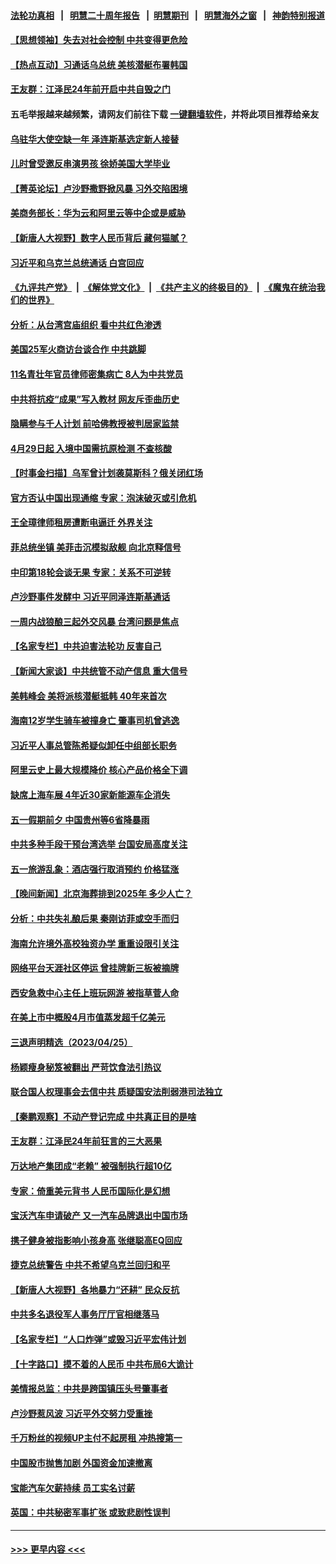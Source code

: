 #### [法轮功真相](https://github.com/gfw-breaker/truth/blob/master/README.md?t=0) &nbsp;&nbsp;|&nbsp;&nbsp; [明慧二十周年报告](https://github.com/gfw-breaker/mh-reports/blob/master/README.md?t=0) &nbsp;&nbsp;|&nbsp;&nbsp;[明慧期刊](https://github.com/gfw-breaker/mh-qikan) &nbsp;&nbsp;|&nbsp;&nbsp; [明慧海外之窗](https://github.com/gfw-breaker/mh-news/blob/master/README.md?t=0) &nbsp;&nbsp;|&nbsp;&nbsp; [神韵特别报道](https://github.com/gfw-breaker/mh-news/blob/master/shenyun.md?t=0)
#### [【思想领袖】失去对社会控制 中共变得更危险](../pages/nsc413/n13962786.md?t=04270943) 
#### [【热点互动】习通话乌总统 美核潜艇布署韩国](../pages/nsc413/n13982401.md?t=04270943) 
#### [王友群：江泽民24年前开启中共自毁之门](../pages/nsc413/n13982395.md?t=04270943) 
#### 五毛举报越来越频繁，请网友们前往下载 [一键翻墙软件](https://github.com/gfw-breaker/ssr-accounts)，并将此项目推荐给亲友
#### [乌驻华大使空缺一年 泽连斯基选定新人接替](../pages/nsc413/n13982338.md?t=04270943) 
#### [儿时曾受邀反串演男孩 徐娇美国大学毕业](../pages/nsc413/n13982312.md?t=04270943) 
#### [【菁英论坛】卢沙野撒野掀风暴 习外交陷困境](../pages/nsc413/n13982357.md?t=04270943) 
#### [美商务部长：华为云和阿里云等中企或是威胁](../pages/nsc413/n13982359.md?t=04270943) 
#### [【新唐人大视野】数字人民币背后 藏何猫腻？](../pages/nsc413/n13982287.md?t=04270943) 
#### [习近平和乌克兰总统通话 白宫回应](../pages/nsc413/n13982305.md?t=04270943) 
#### [《九评共产党》](https://github.com/begood0513/9ping.md/blob/master/README.md) &nbsp;|&nbsp; [《解体党文化》](../../../../jtdwh.md/blob/master/README.md)  &nbsp;|&nbsp; [《共产主义的终极目的》](../../../../gczydzjmd.md/blob/master/README.md) &nbsp;|&nbsp; [《魔鬼在统治我们的世界》](../../../../mgztzwmdsj.md/blob/master/README.md) 
#### [分析：从台湾宫庙组织 看中共红色渗透](../pages/nsc413/n13982022.md?t=04270943) 
#### [美国25军火商访台谈合作 中共跳脚](../pages/nsc413/n13982272.md?t=04270943) 
#### [11名青壮年官员律师密集病亡 8人为中共党员](../pages/nsc413/n13982289.md?t=04270943) 
#### [中共将抗疫“成果”写入教材 网友斥歪曲历史](../pages/nsc413/n13982212.md?t=04270943) 
#### [隐瞒参与千人计划 前哈佛教授被判居家监禁](../pages/nsc413/n13982293.md?t=04270943) 
#### [4月29日起 入境中国需抗原检测 不查核酸](../pages/nsc413/n13982286.md?t=04270943) 
#### [【时事金扫描】乌军曾计划袭莫斯科？俄关闭红场](../pages/nsc413/n13982201.md?t=04270943) 
#### [官方否认中国出现通缩 专家：泡沫破灭或引危机](../pages/nsc413/n13982271.md?t=04270943) 
#### [王全璋律师租房遭断电逼迁 外界关注](../pages/nsc413/n13982096.md?t=04270943) 
#### [菲总统坐镇 美菲击沉模拟敌舰 向北京释信号](../pages/nsc413/n13982257.md?t=04270943) 
#### [中印第18轮会谈无果 专家：关系不可逆转](../pages/nsc413/n13981628.md?t=04270943) 
#### [卢沙野事件发酵中 习近平同泽连斯基通话](../pages/nsc413/n13982148.md?t=04270943) 
#### [一周内战狼酿三起外交风暴 台湾问题是焦点](../pages/nsc413/n13981945.md?t=04270943) 
#### [【名家专栏】中共迫害法轮功 反害自己](../pages/nsc413/n13982153.md?t=04270943) 
#### [【新闻大家谈】中共统管不动产信息 重大信号](../pages/nsc413/n13982171.md?t=04270943) 
#### [美韩峰会 美将派核潜艇抵韩 40年来首次](../pages/nsc413/n13982194.md?t=04270943) 
#### [海南12岁学生骑车被撞身亡 肇事司机曾逃逸](../pages/nsc413/n13981973.md?t=04270943) 
#### [习近平人事总管陈希疑似卸任中组部长职务](../pages/nsc413/n13982095.md?t=04270943) 
#### [阿里云史上最大规模降价 核心产品价格全下调](../pages/nsc413/n13982054.md?t=04270943) 
#### [缺席上海车展 4年近30家新能源车企消失](../pages/nsc413/n13981952.md?t=04270943) 
#### [五一假期前夕 中国贵州等6省降暴雨](../pages/nsc413/n13982085.md?t=04270943) 
#### [中共多种手段干预台湾选举 台国安局高度关注](../pages/nsc413/n13981815.md?t=04270943) 
#### [五一旅游乱象：酒店强行取消预约 价格猛涨](../pages/nsc413/n13981796.md?t=04270943) 
#### [【晚间新闻】北京海葬排到2025年 多少人亡？](../pages/nsc413/n13981964.md?t=04270943) 
#### [分析：中共失礼酿后果 秦刚访菲或空手而归](../pages/nsc413/n13981494.md?t=04270943) 
#### [海南允许境外高校独资办学 重重设限引关注](../pages/nsc413/n13981829.md?t=04270943) 
#### [网络平台天涯社区停运 曾挂牌新三板被摘牌](../pages/nsc413/n13981774.md?t=04270943) 
#### [西安急救中心主任上班玩网游 被指草菅人命](../pages/nsc413/n13981784.md?t=04270943) 
#### [在美上市中概股4月市值蒸发超千亿美元](../pages/nsc413/n13981756.md?t=04270943) 
#### [三退声明精选（2023/04/25）](../pages/nsc413/n13981786.md?t=04270943) 
#### [杨颖瘦身秘笈被翻出 严苛饮食法引热议](../pages/nsc413/n13981635.md?t=04270943) 
#### [联合国人权理事会去信中共 质疑国安法削弱港司法独立](../pages/nsc413/n13981748.md?t=04270943) 
#### [【秦鹏观察】不动产登记完成 中共真正目的是啥](../pages/nsc413/n13981623.md?t=04270943) 
#### [王友群：江泽民24年前狂言的三大恶果](../pages/nsc413/n13981556.md?t=04270943) 
#### [万达地产集团成“老赖” 被强制执行超10亿](../pages/nsc413/n13981661.md?t=04270943) 
#### [专家：倚重美元背书 人民币国际化是幻想](../pages/nsc413/n13981559.md?t=04270943) 
#### [宝沃汽车申请破产 又一汽车品牌退出中国市场](../pages/nsc413/n13981620.md?t=04270943) 
#### [携子健身被指影响小孩身高 张继聪高EQ回应](../pages/nsc413/n13981538.md?t=04270943) 
#### [捷克总统警告 中共不希望乌克兰回归和平](../pages/nsc413/n13981615.md?t=04270943) 
#### [【新唐人大视野】各地暴力“还耕” 民众反抗](../pages/nsc413/n13981426.md?t=04270943) 
#### [中共多名退役军人事务厅厅官相继落马](../pages/nsc413/n13981567.md?t=04270943) 
#### [【名家专栏】“人口炸弹”或毁习近平宏伟计划](../pages/nsc413/n13979311.md?t=04270943) 
#### [【十字路口】摸不着的人民币 中共布局6大诡计](../pages/nsc413/n13981444.md?t=04270943) 
#### [美情报总监：中共是跨国镇压头号肇事者](../pages/nsc413/n13981457.md?t=04270943) 
#### [卢沙野惹风波 习近平外交努力受重挫](../pages/nsc413/n13981544.md?t=04270943) 
#### [千万粉丝的视频UP主付不起房租 冲热搜第一](../pages/nsc413/n13981275.md?t=04270943) 
#### [中国股市抛售加剧 外国资金加速撤离](../pages/nsc413/n13981540.md?t=04270943) 
#### [宝能汽车欠薪持续 员工实名讨薪](../pages/nsc413/n13981519.md?t=04270943) 
#### [英国：中共秘密军事扩张 或致悲剧性误判](../pages/nsc413/n13981493.md?t=04270943) 

----
#### [ >>> 更早内容 <<< ](../indexes/nsc413-earlier.md)
